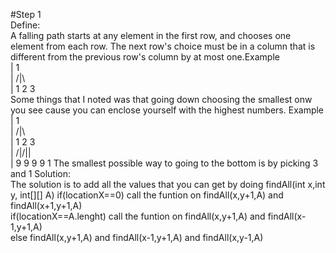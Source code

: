 #Step 1  
Define:  
A falling path starts at any element in the first row, and chooses one element from each row.  The next row's choice must be in a column that is different from the previous row's column by at most one.Example  
|      1  
|     /|\  
|    1 2 3  
Some things that I noted was that going down choosing the smallest onw you see cause you can enclose yourself with the highest numbers. Example
|      1  
|     /|\  
|    1 2 3  
|   /|\/|\|  
|  9 9 9 9 1
The smallest possible way to going to the bottom is by picking 3 and 1
Solution:  
The solution is to add all the values that you can get by doing
findAll(int x,int y, int[][] A)
if(locationX==0) call the funtion on findAll(x,y+1,A) and findAll(x+1,y+1,A)  
if(locationX==A.lenght) call the funtion on findAll(x,y+1,A) and findAll(x-1,y+1,A)  
else findAll(x,y+1,A) and findAll(x-1,y+1,A) and findAll(x,y-1,A)  
